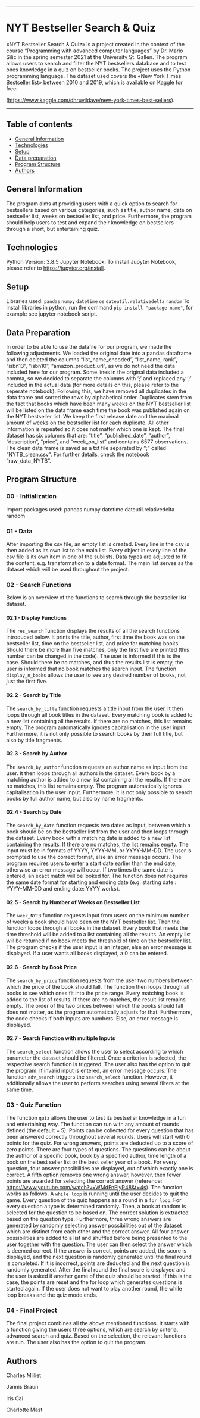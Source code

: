 ***
# NYT Bestseller Search & Quiz
«NYT Bestseller Search & Quiz» is a project created in the context of the course “Programming with advanced computer languages” by Dr. Mario Silic in the spring semester 2021 at the University St. Gallen. The program allows users to search and filter the NYT bestsellers database and to test ones knowledge in a quiz on bestseller books. The project uses the Python programming language. The dataset used covers the «New York Times Bestseller list» between 2010 and 2019, which is available on Kaggle for free: 

(https://www.kaggle.com/dhruvildave/new-york-times-best-sellers).
***

## Table of contents
* [General Information](#general-information)
* [Technologies](#technologies)
* [Setup](#setup)
* [Data preparation](#data-preparation)
* [Program Structure](#program-structure)
* [Authors](#authors)

## General Information
The program aims at providing users with a quick option to search for bestsellers based on various categories, such as title, author name, date on bestseller list, weeks on bestseller list, and price. Furthermore, the program should help users to test and expand their knowledge on bestsellers through a short, but entertaining quiz. 
	
## Technologies
Python Version: 3.8.5
Jupyter Notebook: To install Jupyter Notebook, please refer to https://jupyter.org/install.
	
## Setup
Libraries used: `pandas` `numpy` `datetime` `os` `dateutil.relativedelta` `random` 
To install libraries in python, run the command `pip install "package name"`, for example see jupyter notebook script.

## Data Preparation
In order to be able to use the datafile for our program, we made the following adjustments. We loaded the original date into a pandas dataframe and then deleted the columns “list_name_encoded”, “list_name, rank”, “isbn13”, “isbn10”, “amazon_product_url”, as we do not need the data included here for our program. Some lines in the original data included a comma, so we decided to separate the columns with ‘;’ and replaced any ‘;’ included in the actual data (for more details on this, please refer to the seperate notebook).
Following this, we have removed all duplicates in the data frame and sorted the rows by alphabetical order. Duplicates stem from the fact that books which have been many weeks on the NYT bestseller list will be listed on the data frame each time the book was published again on the NYT bestseller list. We keep the first release date and the maximal amount of weeks on the bestseller list for each duplicate. All other information is repeated so it does not matter which one is kept.
The final dataset has six columns that are: “title”, “published_date”, “author”, “description”, “price”, and “week_on_list” and contains 6577 observations. The clean data frame is saved as a txt file separated by “;” called “NYTB_clean.csv”.
For further details, check the notebook “raw_data_NYTB”.

## Program Structure

### 00 - Initialization
Import packages used: pandas numpy datetime dateutil.relativedelta random
### 01 - Data
After importing the csv file, an empty list is created. Every line in the csv is then added as its own list to the main list. Every object in every line of the csv file is its own item in one of the sublists. Data types are adjusted to fit the content, e.g. transformation to a date format. The main list serves as the dataset which will be used throughout the project. 
### 02 - Search Functions
Below is an overview of the functions to search through the bestseller list dataset. 
#### 02.1 - Display Functions
The `res_search` function displays the results of all the search functions introduced below. It prints the title, author, first time the book was on the bestseller list, time on the bestseller list, and price for matching books.
Should there be more than five matches, only the first five are printed (this number can be changed in the code). The user is informed if this is the case. Should there be no matches, and thus the results list is empty, the user is informed that no book matches the search input. 
The function `display_n_books` allows the user to see any desired number of books, not just the first five. 
#### 02.2 - Search by Title
The `search_by_title` function requests a title input from the user. It then loops through all book titles in the dataset. Every matching book is added to a new list containing all the results. If there are no matches, this list remains empty.
The program automatically ignores capitalisation in the user input. Furthermore, it is not only possible to search books by their full title, but also by title fragments.
#### 02.3 - Search by Author
The `search_by_author` function requests an author name as input from the user. It then loops through all authors in the dataset. Every book by a matching author is added to a new list containing all the results. If there are no matches, this list remains empty.
The program automatically ignores capitalisation in the user input. Furthermore, it is not only possible to search books by full author name, but also by name fragments. 
#### 02.4 - Search by Date
The `search_by_date` function requests two dates as input, between which a book should be on the bestseller list from the user and then loops through the dataset. Every book with a matching date is added to a new list containing the results. If there are no matches, the list remains empty.
The input must be in formats of YYYY, YYYY-MM, or YYYY-MM-DD. The user is prompted to use the correct format, else an error message occurs. The program requires users to enter a start date earlier than the end date, otherwise an error message will occur. If two times the same date is entered, an exact match will be looked for.  The function does not requires the same date format for starting and ending date (e.g. starting date : YYYY-MM-DD and ending date: YYYY works).
#### 02.5 - Search by Number of Weeks on Bestseller List
The `week_NYTB` function requests input from users on the minimum number of weeks a book should have been on the NYT bestseller list. Then the function loops through all books in the dataset. Every book that meets the time threshold will be added to a list containing all the results. An empty list will be returned if no book meets the threshold of time on the bestseller list.
The program checks if the user input is an integer, else an error message is displayed. If a user wants all books displayed, a 0 can be entered. 
#### 02.6 - Search by Book Price
The `search_by_price` function requests from the user two numbers between which the price of the book should fall. The function then loops through all books to see which ones fit into the price range. Every matching book is added to the list of results. If there are no matches, the result list remains empty. 
The order of the two prices between which the books should fall does not matter, as the program automatically adjusts for that. Furthermore, the code checks if both inputs are numbers. Else, an error message is displayed. 
#### 02.7 - Search Function with multiple Inputs
The `search_select` function allows the user to select according to which parameter the dataset should be filtered. Once a criterion is selected, the respective search function is triggered. The user also has the option to quit the program. If invalid input is entered, an error message occurs. 
The function `adv_search` triggers the `search_select` function. However, it additionally allows the user to perform searches using several filters at the same time. 
### 03 - Quiz Function
The function `quiz` allows the user to test its bestseller knowledge in a fun and entertaining way. The function can run with any amount of rounds defined (the default = 5). Points can be collected for every question that has been answered correctly throughout several rounds. Users will start with 0 points for the quiz. For wrong answers, points are deducted up to a score of zero points. 
There are four types of questions. The questions can be about the author of a specific book, book by a specified author, time length of a book on the best seller list or the best seller year of a book. For every question, four answer possibilities are displayed, out of which exactly one is correct. A fifth option removes one wrong answer, however, then fewer points are awarded for selecting the correct answer (reference: https://www.youtube.com/watch?v=WMdFnFjyR48&t=4s).
The function works as follows. A `while loop` is running until the user decides to quit the game. Every question of the quiz happens as a round in a `for loop`. For every question a type is determined randomly. Then, a book at random is selected for the question to be based on. The correct solution is extracted based on the question type. Furthermore, three wrong answers are generated by randomly selecting answer possibilities out of the dataset which are distinct from each other and the correct answer. All four answer possibilities are added to a list and shuffled before being presented to the user together with the question. The user can then select the answer which is deemed correct. 
If the answer is correct, points are added, the score is displayed, and the next question is randomly generated until the final round is completed. If it is incorrect, points are deducted and the next question is randomly generated. After the final round the final score is displayed and the user is asked if another game of the quiz should be started. If this is the case, the points are reset and the for loop which generates questions is started again. If the user does not want to play another round, the while loop breaks and the quiz mode ends. 
### 04 - Final Project
The final project combines all the above mentioned functions. It starts with a function giving the users three options, which are search by criteria, advanced search and quiz. Based on the selection, the relevant functions are run. The user also has the option to quit the program. 


## Authors
Charles Milliet

Jannis Braun

Iris Cai

Charlotte Mast

